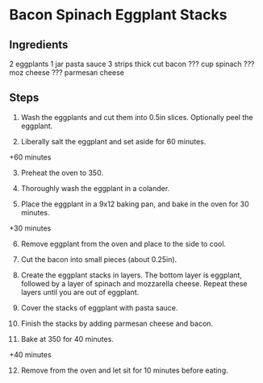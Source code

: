 Bacon Spinach Eggplant Stacks
=============================

## Ingredients

2   eggplants
1   jar pasta sauce
3   strips thick cut bacon
??? cup spinach
??? moz cheese
??? parmesan cheese


## Steps

1. Wash the eggplants and cut them into 0.5in slices. Optionally peel the
eggplant.

2. Liberally salt the eggplant and set aside for 60 minutes.

+60 minutes

3. Preheat the oven to 350.

4. Thoroughly wash the eggplant in a colander.

5. Place the eggplant in a 9x12 baking pan, and bake in the oven for 30
minutes.

+30 minutes

6. Remove eggplant from the oven and place to the side to cool.

7. Cut the bacon into small pieces (about 0.25in).

8. Create the eggplant stacks in layers. The bottom layer is eggplant,
followed by a layer of spinach and mozzarella cheese. Repeat these layers
until you are out of eggplant.

9. Cover the stacks of eggplant with pasta sauce.

10. Finish the stacks by adding parmesan cheese and bacon.

11. Bake at 350 for 40 minutes.

+40 minutes

12. Remove from the oven and let sit for 10 minutes before eating.
